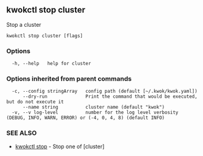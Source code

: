 ## kwokctl stop cluster

Stop a cluster

```
kwokctl stop cluster [flags]
```

### Options

```
  -h, --help   help for cluster
```

### Options inherited from parent commands

```
  -c, --config stringArray   config path (default [~/.kwok/kwok.yaml])
      --dry-run              Print the command that would be executed, but do not execute it
      --name string          cluster name (default "kwok")
  -v, --v log-level          number for the log level verbosity (DEBUG, INFO, WARN, ERROR) or (-4, 0, 4, 8) (default INFO)
```

### SEE ALSO

* [kwokctl stop](kwokctl_stop.md)	 - Stop one of [cluster]

